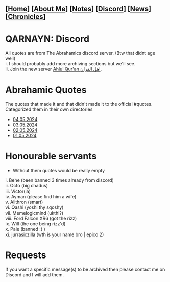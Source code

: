 <link rel="icon" href="favicon.ico">
<link rel="stylesheet" href="https://dhulqarnayn.github.io/qarnayn/index.css">

## [[Home](index.md)] [[About Me](ABOUT.md)] [[Notes](NOTES.md)] [[Discord](DISCORD.md)] [[News](news.md)] [[Chronicles](chronicles.md)]
# QARNAYN: Discord
All quotes are from The Abrahamics discord server. (Btw that didnt age well)    
 i. I should probably add more archiving sections but we'll see.        
 ii. Join the new server [Ahlul Qur'an اهل القران](https://discord.gg/).

# Abrahamic Quotes
The quotes that made it and that didn't made it to the official #quotes.    
Categorized them in their own directories   
- [04.05.2024](/quotes/04052024/04052024.md) 
- [03.05.2024](/quotes/03052024/03052024.md)
- [02.05.2024](/quotes/02052024/02052024.md)
- [01.05.2024](/quotes/01052024.md)    

# Honourable servants
- Without them quotes would be really empty   

i. Behe (been banned 3 times already from discord)   
ii. Octo (big chadus)    
iii. Victor(ia)    
iv. Ayman (please find him a wife)    
v. Alithron (smart)     
vi. Qashi (yoshi thy sqoshy)    
vii. Memelogicmind (ukthi?)     
viii. Ford Falcon XR6 (got the rizz)     
ix. Will (the one being rizz'd)     
x. Pale (banned :( )    
xi. jurrasiczilla (wth is your name bro | epico 2)

# Requests
If you want a specific message(s) to be archived then please contact me on Discord
and I will add them.
